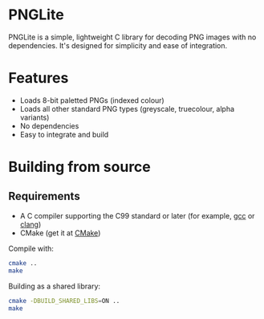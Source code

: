 # PNGLite
PNGLite is a simple, lightweight C library for decoding PNG images with no dependencies. It's designed for simplicity and ease of integration.

# Features
- Loads 8-bit paletted PNGs (indexed colour)
- Loads all other standard PNG types (greyscale, truecolour, alpha variants)
- No dependencies
- Easy to integrate and build

# Building from source
## Requirements
- A C compiler supporting the C99 standard or later (for example, [gcc](https://gcc.gnu.org/install/download.html) or [clang](https://releases.llvm.org/download.html))
- CMake (get it at [CMake](https://cmake.org))

Compile with:
```bash
cmake ..
make
```

Building as a shared library:
```bash
cmake -DBUILD_SHARED_LIBS=ON ..
make
```
